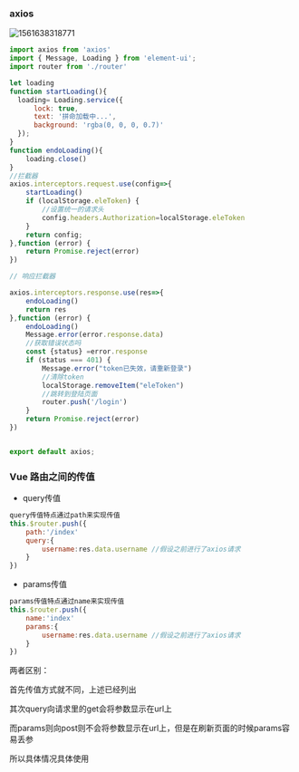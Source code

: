 ### axios

![1561638318771](C:\Users\ZX50V\AppData\Roaming\Typora\typora-user-images\1561638318771.png)

~~~javascript
import axios from 'axios'
import { Message, Loading } from 'element-ui';
import router from './router'

let loading
function startLoading(){
  loading= Loading.service({
      lock: true,
      text: '拼命加载中...',
      background: 'rgba(0, 0, 0, 0.7)'
  });
}
function endoLoading(){
    loading.close()
}
//拦截器
axios.interceptors.request.use(config=>{
    startLoading()
    if (localStorage.eleToken) {
        //设置统一的请求头
        config.headers.Authorization=localStorage.eleToken
    }
    return config;
},function (error) {
    return Promise.reject(error)
})

// 响应拦截器

axios.interceptors.response.use(res=>{
    endoLoading()
    return res
},function (error) {
    endoLoading()
    Message.error(error.response.data)
    //获取错误状态吗
    const {status} =error.response
    if (status === 401) {
        Message.error("token已失效，请重新登录")
        //清除token
        localStorage.removeItem("eleToken")
        //跳转到登陆页面
        router.push('/login')
    }
    return Promise.reject(error)
})


export default axios;

~~~

### Vue 路由之间的传值

+ query传值

~~~javascript
query传值特点通过path来实现传值
this.$router.push({
    path:'/index'
    query:{
    	username:res.data.username //假设之前进行了axios请求
	}
})
~~~



+ params传值

~~~javascript
params传值特点通过name来实现传值
this.$router.push({
    name:'index'
    params:{
    	username:res.data.username //假设之前进行了axios请求
	}
})
~~~

两者区别：

首先传值方式就不同，上述已经列出

其次query向请求里的get会将参数显示在url上

而params则向post则不会将参数显示在url上，但是在刷新页面的时候params容易丢参

所以具体情况具体使用

